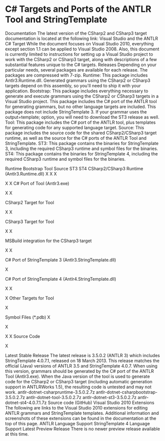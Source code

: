 # C# Targets and Ports of the ANTLR Tool and StringTemplate

Documentation
The latest version of the CSharp2 and CSharp3 target documentation is located at the following link:
Visual Studio and the ANTLR C# Target
While the document focuses on Visual Studio 2010, everything except section 1.1 can be applied to Visual Studio 2008. Also, this document is currently limited to instructions for setting up a Visual Studio project to work with the CSharp2 or CSharp3 target, along with descriptions of a few substantial features unique to the C# targets.
Releases
Depending on your particular needs, several packages are available for each release. The packages are compressed with 7-zip.
Runtime: This package includes Antlr3.Runtime.dll. Generated grammars using the CSharp2 or CSharp3 targets depend on this assembly, so you'll need to ship it with your application.
Bootstrap: This package includes everything necessary to generate and execute grammars using the CSharp2 or CSharp3 targets in a Visual Studio project. This package includes the C# port of the ANTLR tool for generating grammars, but no other language targets are included. This package does not include StringTemplate 3. If your grammar uses the output=template; option, you will need to download the ST3 release as well.
Tool: This package includes the C# port of the ANTLR tool, plus templates for generating code for any supported language target.
Source: This package includes the source code for the shared CSharp2/CSharp3 target runtime, as well as the source for the C# ports of the ANTLR Tool and StringTemplate.
ST3: This package contains the binaries for StringTemplate 3, including the required CSharp3 runtime and symbol files for the binaries.
ST4: This package contains the binaries for StringTemplate 4, including the required CSharp3 runtime and symbol files for the binaries.
 
Runtime
Bootstrap
Tool
Source
ST3
ST4
CSharp2/CSharp3 Runtime (Antlr3.Runtime.dll)
X
X
X
 
X
X
C# Port of Tool (Antlr3.exe)
 
X
X
 
 
 
CSharp2 Target for Tool
 
X
X
 
 
 
CSharp3 Target for Tool
 
X
X
 
 
 
MSBuild integration for the CSharp3 target
 
X
X
 
 
 
C# Port of StringTemplate 3 (Antlr3.StringTemplate.dll)
 
 
 
 
X
 
C# Port of StringTemplate 4 (Antlr4.StringTemplate.dll)
 
X
X
 
 
X
Other Targets for Tool
 
 
X
 
 
 
Symbol Files (*.pdb)
X
 
X
 
X
X
Source Code
 
 
 
X
 
 
Latest Stable Release
The latest release is 3.5.0.2 (ANTLR 3) which includes StringTemplate 4.0.7.1, released on 18 March 2013. This release matches the official (Java) versions of ANTLR 3.5 and StringTemplate 4.0.7. When using this version, grammars should be generated by the C# port of the ANTLR Tool (Antlr3.exe). When the Java version of the tool is used to generate code for the CSharp2 or CSharp3 target (including automatic generation support in ANTLRWorks 1.5), the resulting code is untested and may not work.
antlr-dotnet-csharpruntime-3.5.0.2.7z
antlr-dotnet-csharpbootstrap-3.5.0.2.7z
antlr-dotnet-tool-3.5.0.2.7z
antlr-dotnet-st3-3.5.0.2.7z
antlr-dotnet-st4-4.0.7.1.7z
Source code (GitHub)
Visual Studio 2010 Extensions
The following are links to the Visual Studio 2010 extensions for editing ANTLR grammars and StringTemplate templates. Additional information and screenshots of these extensions can be found in the documentation at the top of this page.
ANTLR Language Support
StringTemplate 4 Language Support
Latest Preview Release
There is no newer preview release available at this time.
